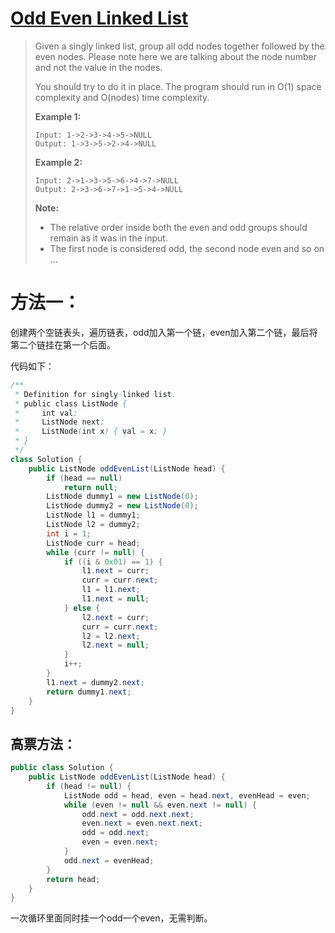 # [Odd Even Linked List][1]

> Given a singly linked list, group all odd nodes together followed by the even nodes. Please note here we are talking about the node number and not the value in the nodes.
>
> You should try to do it in place. The program should run in O(1) space complexity and O(nodes) time complexity.
>
> **Example 1:**
>
> ```
> Input: 1->2->3->4->5->NULL
> Output: 1->3->5->2->4->NULL
> ```
>
> **Example 2:**
>
> ```
> Input: 2->1->3->5->6->4->7->NULL
> Output: 2->3->6->7->1->5->4->NULL
> ```
>
> **Note:**
>
> - The relative order inside both the even and odd groups should remain as it was in the input.
> - The first node is considered odd, the second node even and so on ...



# 方法一：

创建两个空链表头，遍历链表，odd加入第一个链，even加入第二个链，最后将第二个链挂在第一个后面。



代码如下：

```java
/**
 * Definition for singly-linked list.
 * public class ListNode {
 *     int val;
 *     ListNode next;
 *     ListNode(int x) { val = x; }
 * }
 */
class Solution {
    public ListNode oddEvenList(ListNode head) {
        if (head == null)
            return null;
        ListNode dummy1 = new ListNode(0);
        ListNode dummy2 = new ListNode(0);
        ListNode l1 = dummy1;
        ListNode l2 = dummy2;
        int i = 1;
        ListNode curr = head;
        while (curr != null) {
            if ((i & 0x01) == 1) {
                l1.next = curr;
                curr = curr.next;
                l1 = l1.next;
                l1.next = null;
            } else {
                l2.next = curr;
                curr = curr.next;
                l2 = l2.next;
                l2.next = null;
            }
            i++;
        }
        l1.next = dummy2.next;
        return dummy1.next;      
    }
}
```



## 高票方法：

```java
public class Solution {
    public ListNode oddEvenList(ListNode head) {
        if (head != null) {
            ListNode odd = head, even = head.next, evenHead = even; 
            while (even != null && even.next != null) {
                odd.next = odd.next.next; 
                even.next = even.next.next; 
                odd = odd.next;
                even = even.next;
            }
            odd.next = evenHead; 
        }
        return head;
    }
}
```

一次循环里面同时挂一个odd一个even，无需判断。







[1]: https://leetcode.com/problems/odd-even-linked-list/